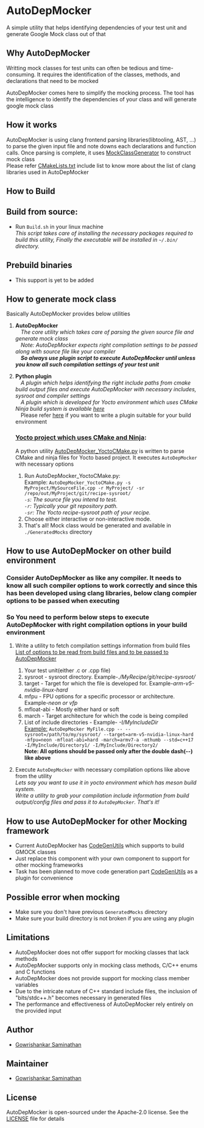 # AutoDepMocker

A simple utility that helps identifying dependencies of your test unit and generate Google Mock class out of that

## Why AutoDepMocker
Writting mock classes for test units can often be tedious and time-consuming. It requires the identification of the classes, methods, and declarations that need to be mocked

AutoDepMocker comes here to simplify the mocking process. The tool has the intelligence to identify the dependencies of your class and will generate google mock class

## How it works
AutoDepMocker is using clang frontend parsing libraries(libtooling, AST, ...) to parse the given input file and note downs each declarations and function calls. Once parsing is complete, it uses [MockClassGenerator](/Src/MockClassGenerator/) to construct mock class  
Please refer [CMakeLists.txt](/CMakeLists.txt) include list to know more about the list of clang libraries used in AutoDepMocker

## How to Build

## Build from source:
- Run `Build.sh` in your linux machine  
*This script takes care of installing the necessary packages required to build this utility, Finally the executable will be installed  in `~/.bin/` directory.*

## Prebuild binaries
- This support is yet to be added

## How to generate mock class

Basically AutoDepMocker provides below utilities  
1. <b>AutoDepMocker</b>  
   &emsp;*The core utility which takes care of parsing the given source file and generate mock class    
    &emsp;Note: AutoDepMocker expects right compilation settings to be passed along with source file like your compiler  
    &emsp;<b>So always use plugin script to execute AutoDepMocker until unless you know all such compilation settings of your test unit</b>*

2. <b>Python plugin</b>  
   &emsp;*A plugin which helps identifying the right include paths from cmake build output files and execute AutoDepMocker with necessary includes, sysroot and compiler settings*  
   &emsp;*A plugin which is developed for Yocto environment which uses CMake Ninja build system is available [here](/Scripts/AutoDepMocker_YoctoCMake.sh)*  
   &emsp;Please refer [here](#how-to-use-AutoDepMocker-on-other-build-environment) if you want to write a plugin suitable for your build environment  
   ### <u>Yocto project which uses CMake and Ninja</u>:  
   A python utility [AutoDepMocker_YoctoCMake.py](/Scripts/AutoDepMocker_YoctoCMake.sh) is written to parse CMake and ninja files for Yocto based project. It executes `AutoDepMocker` with necessary options
   1. Run AutoDepMocker_YoctoCMake.py:  
   Example: `AutoDepMocker_YoctoCMake.py -s MyProject/MySourceFile.cpp -r MyProject/ -sr /repo/out/MyProject/git/recipe-sysroot/`  
   *`-s`: The source file you intend to test.  
   `-r`: Typically your git repository path.  
   `-sr`: The Yocto recipe-sysroot path of your recipe.*  
   2. Choose either interactive or non-interactive mode.  
   3. That's all! Mock class would be generated and available in `./GeneratedMocks` directory


## How to use AutoDepMocker on other build environment  
### Consider AutoDepMocker as like any compiler. It needs to know all such compiler options to work correctly and since this has been developed using clang libraries, below clang compier options to be passed when executing  
### So You need to perform below steps to execute AutoDepMocker with right compilation options in your build environment  
1. Write a utility to fetch compilation settings information from build files  
<u>List of options to be read from build files and to be passed to AutoDepMocker</u>  
    1. Your test unit(either .c or .cpp file)  
    2. sysroot - sysroot directory. Example-*./MyRecipe/git/recipe-sysroot/*
    3. target - Target for which the file is developed for. Example-*arm-v5-nvidia-linux-hard*
    4. mfpu - FPU options for a specific processor or architecture. Example-*neon or vfp*
    5. mfloat-abi - Mostly either hard or soft
    6. march - Target architecture for which the code is being compiled
    7. List of include directories - Example- *-I/MyIncludeDir*  
    <u>Example:</u>
     ```AutoDepMocker MyFile.cpp -- --sysroot=/path/to/my/sysroot/ --target=arm-v5-nvidia-linux-hard -mfpu=neon -mfloat-abi=hard -march=armv7-a -mthumb --std=c++17 -I/MyInclude/Directory1/ -I/MyInclude/Directory2/```  
     <b>Note: All options should be passed only after the double dash(--) like above</b>

2. Execute `AutoDepMocker` with necessary compilation options like above from the utility  
    *Lets say you want to use it in yocto environment which has meson build system.  
    Write a utility to grab your compilation include information from build output/config files and pass it to `AutoDepMocker`. That's it!*

## How to use AutoDepMocker for other Mocking framework
- Current AutoDepMocker has [CodeGenUtils](/Src/MockClassGenerator//) which supports to build GMOCK classes
- Just replace this component with your own component to support for other mocking frameworks
- Task has been planned to move code generation part [CodeGenUtils](/Src/MockClassGenerator//) as a plugin for convenience

## Possible error when mocking
- Make sure you don't have previous `GeneratedMocks` directory
- Make sure your build directory is not broken if you are using any plugin

## Limitations
- AutoDepMocker does not offer support for mocking classes that lack methods
- AutoDepMocker supports only in mocking class methods, C/C++ enums and C functions
- AutoDepMocker does not provide support for mocking class member variables
- Due to the intricate nature of C++ standard include files, the inclusion of "bits/stdc++.h" becomes necessary in generated files
- The performance and effectiveness of AutoDepMocker rely entirely on the provided input

## Author
- [Gowrishankar Saminathan](Saminatham.Gowrishankar@in.bosch.com)

## Maintainer
- [Gowrishankar Saminathan](Saminatham.Gowrishankar@in.bosch.com)

## License
AutoDepMocker is open-sourced under the Apache-2.0 license. See the [LICENSE](LICENSE) file for details
